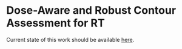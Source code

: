 # Dose-Aware and Robust Contour Assessment for RT

Current state of this work should be available [here](https://darcart.amithjkamath.me).